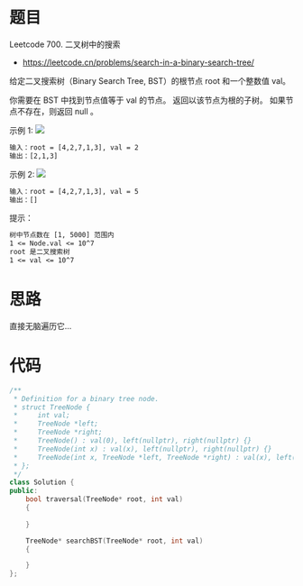 # 题目
Leetcode 700. 二叉树中的搜索
- https://leetcode.cn/problems/search-in-a-binary-search-tree/

给定二叉搜索树（Binary Search Tree, BST）的根节点 root 和一个整数值 val。

你需要在 BST 中找到节点值等于 val 的节点。 返回以该节点为根的子树。 如果节点不存在，则返回 null 。

示例 1:
![](https://assets.leetcode.com/uploads/2021/01/12/tree1.jpg)
```txt
输入：root = [4,2,7,1,3], val = 2
输出：[2,1,3]
```

示例 2:
![](https://assets.leetcode.com/uploads/2021/01/12/tree2.jpg)
```txt
输入：root = [4,2,7,1,3], val = 5
输出：[]
```

提示：
```txt
树中节点数在 [1, 5000] 范围内
1 <= Node.val <= 10^7
root 是二叉搜索树
1 <= val <= 10^7
```

# 思路
直接无脑遍历它...


# 代码
```cpp
/**
 * Definition for a binary tree node.
 * struct TreeNode {
 *     int val;
 *     TreeNode *left;
 *     TreeNode *right;
 *     TreeNode() : val(0), left(nullptr), right(nullptr) {}
 *     TreeNode(int x) : val(x), left(nullptr), right(nullptr) {}
 *     TreeNode(int x, TreeNode *left, TreeNode *right) : val(x), left(left), right(right) {}
 * };
 */
class Solution {
public:
    bool traversal(TreeNode* root, int val)
    {
        
    }

    TreeNode* searchBST(TreeNode* root, int val) 
    {

    }
};
```


